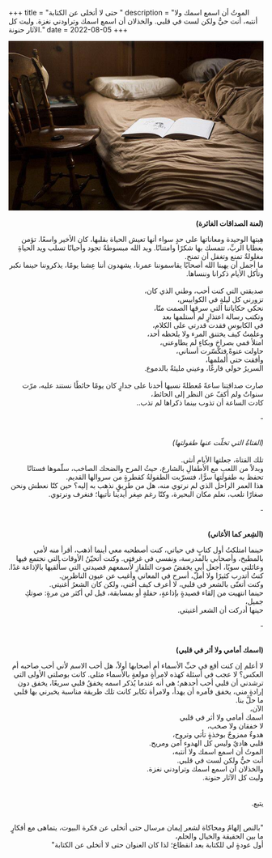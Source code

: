 +++
title = "حتى لا أتخلى عن الكتابة "
description = "الموتُ أن اسمع اسمك ولا أنتبه، أنت حيُّ ولكن لست في قلبي. والخذلان أن اسمع اسمك وتراودني نغزة. وليت كل الآثار حنونة."
date = 2022-08-05
+++

<div dir="rtl">

![writing](image.jpg)

<b> (لعنة الصداقات الغائرة) </b>

هِبتها الوحيدة ومعاناتها على حدٍ سواء أنها تعيش الحياة بقلبها، كان الأخير واسعًا. تؤمن بعطايا الربِّ، تتمسك بها شكرًا وامتنانًا. ويد الله مبسوطةٌ تجود وأحيانًا تسلب ويد الحياةِ مغلولةٌ تمنع وتغفل أن تمنح. <br>
ما أجمل أن يهبنا الله أصحابًا يقاسموننا عمرنا، يشهدون أننا عِشنا يومًا، يذكروننا حينما نكبر وتأكل الأيام ذكرانا وننساها. <br>
<br>
صديقتي التي كنت أحب، وطني الذي كان، <br>
تزورني كل ليلةٍ في الكوابيس، <br>
نحكي حكاياتنا التي سرقها الصمت منّا، <br>
وتكتب رسالة اعتذارٍ لم أستلمها بعد <br>
في الكابوسِ فقدت قدرتي على الكلام، <br>
وعلمتُ كيف يختنق المرء ولا يلحظه أحد، <br>
امتلأ فمي بصراخٍ وبكاءٍ لم يطاوعني، <br>
حاولت عنوةً فتكسّرت أسناني، <br>
وأفقت حتي أُلملمها، <br>
السريرُ حولي فارغًا، وعيني مليئةٌ بالدموع. <br>
<br>
صارت صداقتنا ساعةً مُعطلةً نسيها أحدنا على جدارٍ كان يومًا حائطًا نستند عليه، مرّت سنواتٌ ولم أكفّ عن النظر إلى الحائط، <br>
كادت الساعة أن تذوب بينما ذكراها لم تذب.. <br>

\- <br>

<br>
<em> (الفتاةُ التي تخلّت عنها طفولتها) </em> <br>
<br>
تلك الفتاة، جعلتها الأيام أنثى. <br>
وبدلاً من اللعبِ مع الأطفالِ بالشارع، حيثُ المرح والضحك الصاخب، سلّموها فستانًا تحفظ به طفولتها سرًّا، فتسرّبت الطفولةُ كقطرةٍ من سروالها القديم. <br>
هذا العمر الراحل الذي لم نرتوي منه، هل من طريقٍ نذهب به إليه؟ حين كنّا نعطش ونحن صغارًا نلعب، نعلم مكان البحيرة، وكنّا رغم صِغر أيدينا نأتيها؛ فنغرف ونرتوي. <br>

\- <br>
<br>

<b> (الشِعر كما الأغاني) </b> <br>

حينما امتلكتُ أول كتابٍ في حياتي، كنت أصطحبه معي أينما أذهب، أقرأ منه لأمي بالمطبخ، وأصحابي بالمدرسة، ونفسي في غرفتي. وكنت أتحيّنُ الأوقات التي نجتمع فيها وعائلتي سويًا، أجعل أبي يخفضُ صوت التلفازِ لأُسمعهم قصيدتي التي سأُلقيها بالإذاعة غدًا. كنتُ أتدرب كثيرًا ولا أملّ، أسرح في المعاني وأغيب عن عيون الناظرين. <br>
وكنت أتغنّى بالشعر في قلبي، لا أعرف كيف أغني، ولكن كان الشعرُ أغنيتي. <br>
حينما انتهيت من إلقاء قصيدةٍ بإذاعةٍ، حفلةٍ أو بمسابقة، قيل لي أكثر من مرةٍ: صوتكِ جميل، <br>
حينها أدركت أن الشعر أغنيتي. <br>

\- <br>
<br>

<b> (اسمك أمامي ولا أثر في قلبي) </b> <br>

لا أعلم إن كنت أقع في حبِّ الأسماء أم أصحابها أولاً، هل أحب الاسم لأني أحب صاحبه أم العكس؟ لا عجب في أسئلة كهذه لامرأةٍ مولعةٍ بالأسماء مثلي. كانت بوصلتي الأولى التي ترشدني أن قلبي أحب أحدهم؛ هي أنه عندما يُذكر اسمه يخفقُ قلبي سريعًا، يخفق دون إرادةٍ مني، يخفق فآمره أن يهدأ، ولامرأة تكابر كانت تلك طريقة مناسبة يخبرني بها قلبي ما حلَّ بنا. <br>
الآن، <br>
اسمك أمامي ولا أثر في قلبي <br>
لا خفقان ولا صخب، <br>
هدوءٌ ممزوجٌ بوخذةٍ تأتي وتروح، <br>
قلبي هاديٌ وليس كل الهدوء آمن ومريح. <br>
الموتُ أن اسمع اسمك ولا أنتبه، <br>
أنت حيُّ ولكن لست في قلبي. <br>
والخذلان أن اسمع اسمك وتراودني نغزة. <br>
وليت كل الآثار حنونة. <br>
<br>
<br>
يتبع. <br>
<br>

"بالنص إلهامٌ ومحاكاة لشعر إيمان مرسال حتى أتخلى عن فكرة البيوت، يتماهى مع أفكارٍ ما بين الحقيقة والخيال والحلم، <br>
أول عودةٍ لي للكتابة بعد انقطاع؛ لذا كان العنوان حتى لا أتخلى عن الكتابة" <br>

</div>
